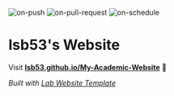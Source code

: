 
  ![on-push](../../actions/workflows/on-push.yaml/badge.svg)
  ![on-pull-request](../../actions/workflows/on-pull-request.yaml/badge.svg)
  ![on-schedule](../../actions/workflows/on-schedule.yaml/badge.svg)

  # lsb53's Website

  Visit **[lsb53.github.io/My-Academic-Website](https://lsb53.github.io/My-Academic-Website)** 🚀

  _Built with [Lab Website Template](https://greene-lab.gitbook.io/lab-website-template-docs)_
